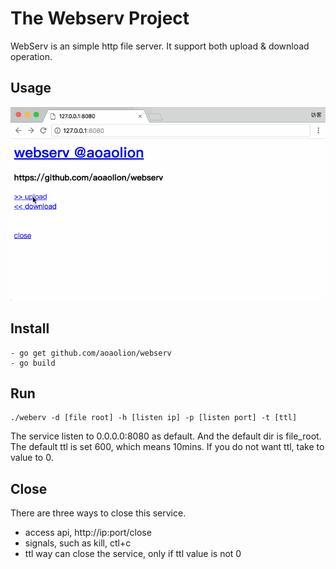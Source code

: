 The Webserv Project
=======================

WebServ is an simple http file server. It support both upload & download operation.

## Usage
![idx shot](doc/shot.gif "The Webserv Project")

## Install
``` Shell
- go get github.com/aoaolion/webserv
- go build
```

## Run

``` Shell
./weberv -d [file root] -h [listen ip] -p [listen port] -t [ttl]
```

The service listen to 0.0.0.0:8080 as default. And the default dir is file_root.
The default ttl is set 600, which means 10mins. If you do not want ttl, take to value to 0. 

## Close

There are three ways to close this service.
- access api, http://ip:port/close 
- signals, such as kill, ctl+c
- ttl way can close the service, only if ttl value is not 0
